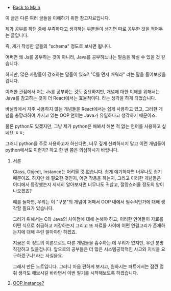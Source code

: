 - [Back to Main](../../README.md)

이 글은 다른 여러 글들을 이해하기 위한 참고자료입니다.

제가 공부를 하던 중에 부족하다고 생각하는 부분들이 생기면 따로 공부한 것을 적어두는 글입니다.

즉, 제가 작성한 글들의 "schema" 정도로 보시면 됩니다.

어쩌면 왜 Js를 공부하는 것이 아니라, Java를 공부하느냐는 말씀을 하실 수 있을 것 같습니다.

하지만, 많은 사람들이 강조하는 말들이 있죠? "C를 먼저 배워라" 라는 말을 들어보셨을겁니다.

이러한 관점에서 저는 Js를 공부하는 것도 중요하지만, 개념에 대한 이해를 위해서는 Java를 참고하는 것이 더 React에서는 효율적이다. 라는 생각을 하게 되었습니다.

바닐라에서 자주 사용하지 않는 개념들을 React에서는 쉽게 사용하고 있고, 그러한 개념을 총망라하여 가지고 있는 OOP 언어는 Java가 유일하다고 생각하기 때문이죠.

물론 python도 있겠지만, 그냥 제가 python은 해봐서 해본 적 없는 언어를 사용하고 싶네요 ㅎㅎ;

그러니 python을 주로 사용하고자 하신다면, 너무 깊게 신뢰하시지 말고 이런 개념들이 python에서도 이런가? 하고 한 번 쯤은 의심하시기 바랍니다.

1. 서론

   Class, Object, Instance는 어려울 것 없습니다. 쉽게 얘기하자면 너무나도 쉽기 때문이죠. 하지만 왜 필요한 것인지, 어떤 작용을 하는지, 그리고 이러한 개념들은 어디에서 등장했는지 세세히 알아보자면 너무나도 귀찮고, 절망스러울 정도의 양이 나오겠죠?

   예를 들자면, 우리는 이 "구분"의 개념이 어째서 OOP 내에서 필수적인가에 대해 생각할 필요가 있습니다.

   그러기 위해서는 C와 Java의 차이점에 대해 논해야 하고, 이러한 언어들이 자료를 어떤 식으로 취급하고 저장하는지 그리고 또 자료들 사이에 어떤 연결고리가 존재하는지에 대해 우린 알아야만 하겠죠.

   지금은 이 정도의 이론으로도 다른 개념들을 흡수하는 데 무리가 없지만, 우린 분명 직감하고 있을겁니다. 앞으로의 공부들은 더 많은 시스템공학적인 사고와 지식을 요구하겠구나! 라는 사실을요.

   그래서 만든 노트입니다. 그러니 마음 편하게 보시고, 원하시는 파트에서는 잠깐 멈춰 생각도 해보시길 바라면서 이번 필기를 시작해보도록 하겠습니다.

2. [OOP,Instance?](./java/oop.md)
